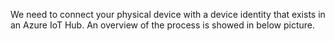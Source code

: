 We need to connect your physical device with a device identity that exists in an Azure IoT Hub. An overview of the process is showed in below picture. 


